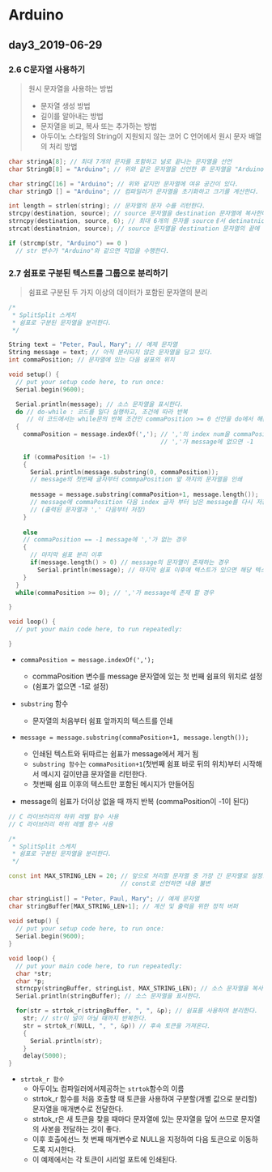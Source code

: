 # Arduino

## day3_2019-06-29

### 2.6 C문자열 사용하기

> 원시 문자열을 사용하는 방법
>
> * 문자열 생성 방법
> * 길이를 알아내는 방법
> * 문자열을 비교, 복사 또는 추가하는 방법
> * 아두이노 스타일의 String이 지원되지 않는 코어 C 언어에서 원시 문자 배열의 처리 방법

```c++
char stringA[8]; // 최대 7개의 문자를 포함하고 널로 끝나는 문자열을 선언
char StringB[8] = "Arduino"; // 위와 같은 문자열을 선언한 후 문자열을 "Arduino"로 초기화

char stringC[16] = "Arduino"; // 위와 같지만 문자열에 여유 공간이 있다.
char stringD [] = "Arduino"; // 컴파일러가 문자열을 초기화하고 크기를 계산한다.

int length = strlen(string); // 문자열의 문자 수를 리턴한다.
strcpy(destination, source); // source 문자열을 destination 문자열에 복사한다.
strncpy(destination, source, 6); // 최대 6개의 문자를 sourceㅔ서 detinatnion으로 복사한다.
strcat(destinatnion, source); // source 문자열을 destination 문자열의 끝에 추가한다.

if (strcmp(str, "Arduino") == 0 )
  // str 변수가 "Arduino"와 같으면 작업을 수행한다.
```



### 2.7 쉼표로 구분된 텍스트를 그룹으로 분리하기

> 쉼표로 구분된 두 가지 이상의 데이터가 포함된 문자열의 분리

```c
/*
 * SplitSplit 스케치
 * 쉼표로 구분된 문자열을 분리한다.
 */

String text = "Peter, Paul, Mary"; // 예제 문자열
String message = text; // 아직 분리되지 않은 문자열을 담고 있다.
int commaPosition; // 문자열에 있는 다음 쉼표의 위치

void setup() {
  // put your setup code here, to run once:
  Serial.begin(9600);

  Serial.println(message); // 소스 문자열을 표시한다.
  do // do-while : 코드를 일다 실행하고, 조건에 따라 반복
     // 이 코드에서는 while문의 반복 조건인 commaPosition >= 0 선언을 do에서 해준 뒤 조건에 따라 반복이기 때문에 do-while 을 사용
  {
    commaPosition = message.indexOf(','); // ','의 index num을 commaPositon에 저장
      									  // ','가 message에 없으면 -1
      
    if (commaPosition != -1)
    {
      Serial.println(message.substring(0, commaPosition)); 
      // message의 첫번째 글자부터 commpaPosition 앞 까지의 문자열을 인쇄
      
      message = message.substring(commaPosition+1, message.length());
      // message에 commaPosition 다음 index 글자 부터 남은 message를 다시 저장
      // (출력된 문자열과 ',' 다음부터 저장)
    }
    
    else
    // commaPosition == -1 message에 ','가 없는 경우
    {
      // 마지막 쉼표 분리 이후
      if(message.length() > 0) // message의 문자열이 존재하는 경우
        Serial.println(message); // 마지막 쉼표 이후에 텍스트가 있으면 해당 텍스트를 인쇄한다.
    }
  }
  while(commaPosition >= 0); // ','가 message에 존재 할 경우

}

void loop() {
  // put your main code here, to run repeatedly:

}
```

* `commaPosition = message.indexOf(',');`
  * commaPosition 변수를 message 문자열에 있는 첫 번째 쉼표의 위치로 설정
  * (쉼표가 없으면 -1로 설정)
* `substring` 함수
  * 문자열의 처음부터 쉼표 앞까지의 텍스트를 인쇄

* `message = message.substring(commaPosition+1, message.length());`
  * 인쇄된 텍스트와 뒤따르는 쉼표가 message에서 제거 됨
  * `substring 함수`는 `commaPosition+1`(첫번째 쉼표 바로 뒤의 위치)부터 시작해서 메시지 길이만큼 문자열을 리턴한다.
  * 첫번째 쉼표 이후의 텍스트만 포함된 메시지가 만들어짐
* message의 쉼표가 더이상 없을 때 까지 반복 (commaPosition이 -1이 된다)





```c++
// C 라이브러리의 하위 레벨 함수 사용
// C 라이브러리 하위 레벨 함수 사용

/*
 * SplitSplit 스케치
 * 쉼표로 구분된 문자열을 분리한다.
 */

const int MAX_STRING_LEN = 20; // 앞으로 처리할 문자열 중 가장 긴 문자열로 설정.
                               // const로 선언하면 내용 불변
                               
char stringList[] = "Peter, Paul, Mary"; // 예제 문자열
char stringBuffer[MAX_STRING_LEN+1]; // 계산 및 출력을 위한 정적 버퍼
 
void setup() {
  // put your setup code here, to run once:
  Serial.begin(9600);
}

void loop() {
  // put your main code here, to run repeatedly:
  char *str;
  char *p;
  strncpy(stringBuffer, stringList, MAX_STRING_LEN); // 소스 문자열을 복사한다.
  Serial.println(stringBuffer); // 소스 문자열을 표시한다.

  for(str = strtok_r(stringBuffer, ", ", &p); // 쉼표를 사용하여 분리한다.
    str; // str이 널이 아닐 때까지 반복한다.
    str = strtok_r(NULL, ", ", &p)) // 후속 토큰을 가져온다.
    {
      Serial.println(str);
    }
    delay(5000);
}
```

* `strtok_r 함수`
  * 아두이노 컴파일러에서제공하는 `strtok`함수의 이름
  * strtok_r 함수를 처음 호출할 때 토큰을 사용하여 구분할(개별 값으로 분리할) 문자열을 매개변수로 전달한다.
  * strtok_r은 새 토큰을 찾을 때마다 문자열에 있는 문자열을 덮어 쓰므로 문자열의 사본을 전달하는 것이 좋다.
  * 이후 호출에선느 첫 번째 매개변수로 NULL을 지정하여 다음 토큰으로 이동하도록 지시한다.
  * 이 예제에서는 각 토큰이 시리얼 포트에 인쇄된다.
